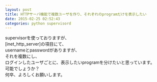 ```yaml
---
layout: post
title: HTTPサーバ機能で複数ユーザを作り、それぞれのprogramだけを表示したい
date: 2015-02-25 02:52:43
categories: python supervisord
---
```

<!-- {% raw %} -->
<p>supervisorを使っておりますが、<br>
[inet_http_server]の項目にて、<br>
usernameとpasswordがありますが、<br>
それを複数にし、<br>
ログインしたユーザごとに、表示したいprogramを分けたいと思っています。<br>
可能でしょうか？<br>
何卒、よろしくお願いします。</p>
<!-- {% endraw %} -->
